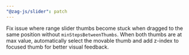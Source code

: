 ```yaml
---
"@zag-js/slider": patch
---
```


Fix issue where range slider thumbs become stuck when dragged to the same position without `minStepsBetweenThumbs`. When
both thumbs are at max value, automatically select the movable thumb and add z-index to focused thumb for better visual
feedback.
